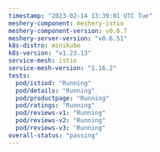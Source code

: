 ```yaml
---
timestamp: "2023-02-14 13:39:01 UTC Tue"
meshery-component: meshery-istio
meshery-component-version: v0.6.7
meshery-server-version: "v0.6.51"
k8s-distro: minikube
k8s-version: "v1.23.13"
service-mesh: istio
service-mesh-version: "1.16.2"
tests:
  pod/istiod: "Running"
  pod/details: "Running"
  pod/productpage: "Running"
  pod/ratings: "Running"
  pod/reviews-v1: "Running"
  pod/reviews-v2: "Running"
  pod/reviews-v3: "Running"
overall-status: "passing"
---
```

